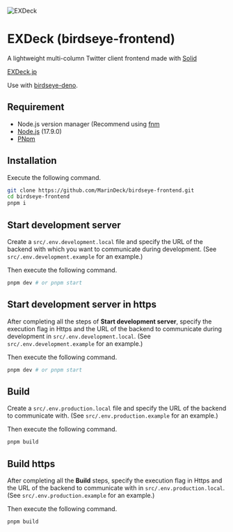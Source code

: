![EXDeck](https://user-images.githubusercontent.com/66313777/128413639-b654dffb-e0e7-497a-b376-2c6eb4da5998.gif)

# EXDeck (birdseye-frontend)

A lightweight multi-column Twitter client frontend made with [Solid](https://www.solidjs.com)

[EXDeck.jp](https://exdeck.jp)

Use with [birdseye-deno](https://github.com/MarinDeck/birdseye-deno).

## Requirement

- Node.js version manager (Recommend using [fnm](https://fnm.vercel.app/)
- [Node.js](https://nodejs.org) (17.9.0)
- [PNpm](https://pnpm.io)

## Installation

<!-- 以下のコマンドを実行します。 -->

Execute the following command.

```sh
git clone https://github.com/MarinDeck/birdseye-frontend.git
cd birdseye-frontend
pnpm i
```

## Start development server

<!-- src/.env.development.localファイルを作成し、開発時に通信を行うバックエンドのURLを指定してください。(記入例はsrc/.env.development.exampleを参照してください。) -->

Create a `src/.env.development.local` file and specify the URL of the backend with which you want to communicate during development. (See `src/.env.development.example` for an example.)

<!-- その後、以下のコマンドを実行します。 -->

Then execute the following command.

```sh
pnpm dev # or pnpm start
```

## Start development server in https

<!-- Start development serverの手順をすべて行った上で、src/.env.development.localにHttpsでの実行フラグと開発時に通信を行うバックエンドのURLを指定してください。(記入例はsrc/.env.development.exampleを参照してください。)  -->

After completing all the steps of **Start development server**, specify the execution flag in Https and the URL of the backend to communicate during development in `src/.env.development.local`. (See `src/.env.development.example` for an example.)

<!-- その後、以下のコマンドを実行します。 -->

Then execute the following command.

```sh
pnpm dev # or pnpm start
```

## Build

<!-- src/.env.production.localファイルを作成し、通信を行うバックエンドのURLを指定してください。(記入例はsrc/.env.production.exampleを参照してください。) -->

Create a `src/.env.production.local` file and specify the URL of the backend to communicate with. (See `src/.env.production.example` for an example.)

<!-- その後、以下のコマンドを実行します。 -->

Then execute the following command.

```sh
pnpm build
```

## Build https

<!-- Buildの手順をすべて行った上で、src/.env.production.localにHttpsでの実行フラグと通信を行うバックエンドのURLを指定してください。(記入例はsrc/.env.production.exampleを参照してください。)  -->

After completing all the **Build** steps, specify the execution flag in Https and the URL of the backend to communicate with in `src/.env.production.local`. (See `src/.env.production.example` for an example.)

<!-- その後、以下のコマンドを実行します。 -->

Then execute the following command.

```sh
pnpm build
```
